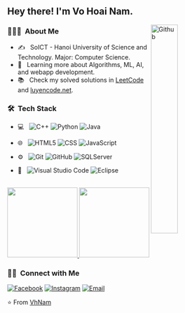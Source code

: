 ﻿<h2> Hey there! I'm Vo Hoai Nam.</h2>
<img width="35%" align="right" alt="Github" src="https://user-images.githubusercontent.com/48678280/88862734-4903af80-d201-11ea-968b-9c939d88a37c.gif" />
<h3> 👨🏻‍💻 &nbsp;About Me </h3>

- ✍️ &nbsp; SoICT - Hanoi University of Science and Technology. Major: Computer Science.
- 🌱 &nbsp; Learning more about Algorithms, ML, AI, and webapp development.
- 📚 &nbsp; Check my solved solutions in <a href="https://leetcode.com/NamVh/" _targer="blank">LeetCode</a> and  <a href="https://oj.luyencode.net/user-home?username=hoainamnv34">luyencode.net</a>.

<h3> 🛠 &nbsp;Tech Stack</h3>

- 💻 &nbsp;
  ![C++](https://img.shields.io/badge/-C/C++-333333?style=flat&logo=C%2B%2B&logoColor=00599C)
  ![Python](https://img.shields.io/badge/-Python-333333?style=flat&logo=python)
  ![Java](https://img.shields.io/badge/-Java-333333?style=flat&logo=Java&logoColor=007396)
  
- 🌐 &nbsp;
  ![HTML5](https://img.shields.io/badge/-HTML5-333333?style=flat&logo=HTML5)
  ![CSS](https://img.shields.io/badge/-CSS-333333?style=flat&logo=CSS3&logoColor=1572B6)
  ![JavaScript](https://img.shields.io/badge/-JavaScript-333333?style=flat&logo=javascript)
- ⚙️ &nbsp;
  ![Git](https://img.shields.io/badge/-Git-333333?style=flat&logo=git)
  ![GitHub](https://img.shields.io/badge/-GitHub-333333?style=flat&logo=github)
  ![SQLServer](https://img.shields.io/badge/-SQL%20Server-333333?logo=Microsoft-SQL-Server&style=flat)
- 🔧 &nbsp;
  ![Visual Studio Code](https://img.shields.io/badge/-Visual%20Studio%20Code-333333?style=flat&logo=visual-studio-code&logoColor=007ACC)
  ![Eclipse](https://img.shields.io/badge/-Eclipse-333333?style=flat&logo=eclipse-ide&logoColor=2C2255)

<br/>

<a href="https://github.com/hoainamnv34">
  <img height="160em" src="https://github-readme-stats.vercel.app/api?username=hoainamnv34&theme=buefy&show_icons=true" />
  <img height="160em" src="https://github-readme-stats.vercel.app/api/top-langs/?username=hoainamnv34&theme=buefy&layout=compact" />
</a>

<br/>

<h3> 🤝🏻 &nbsp;Connect with Me </h3>

<p>

<a href="https://www.facebook.com/hoainam.nv34"><img alt="Facebook" src="https://img.shields.io/badge/Facebook-Võ%20Hoài%20Nam-blue?style=flat-square&logo=facebook"></a>
<a href="https://www.instagram.com/hoainamnv34/"><img alt="Instagram" src="https://img.shields.io/badge/Instagram-hoainam.nv44-blue?style=flat-square&logo=instagram"></a>
<a href="mailto:hoainam.nv34@gmail.com"><img alt="Email" src="https://img.shields.io/badge/Email-hoainam.nv34@gmail.com-blue?style=flat-square&logo=gmail"></a>
</p>

⭐️ From [VhNam](https://github.com/hoainamnv34)
#
